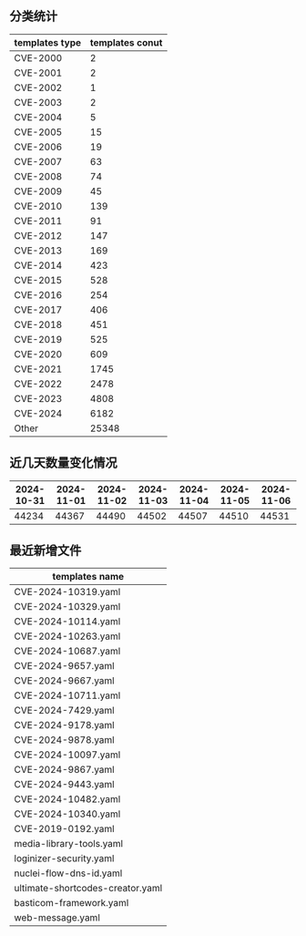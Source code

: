 ## 分类统计
| templates type | templates conut | 
| --- | --- |
| CVE-2000 | 2 |
| CVE-2001 | 2 |
| CVE-2002 | 1 |
| CVE-2003 | 2 |
| CVE-2004 | 5 |
| CVE-2005 | 15 |
| CVE-2006 | 19 |
| CVE-2007 | 63 |
| CVE-2008 | 74 |
| CVE-2009 | 45 |
| CVE-2010 | 139 |
| CVE-2011 | 91 |
| CVE-2012 | 147 |
| CVE-2013 | 169 |
| CVE-2014 | 423 |
| CVE-2015 | 528 |
| CVE-2016 | 254 |
| CVE-2017 | 406 |
| CVE-2018 | 451 |
| CVE-2019 | 525 |
| CVE-2020 | 609 |
| CVE-2021 | 1745 |
| CVE-2022 | 2478 |
| CVE-2023 | 4808 |
| CVE-2024 | 6182 |
| Other | 25348 |
## 近几天数量变化情况
|2024-10-31 | 2024-11-01 | 2024-11-02 | 2024-11-03 | 2024-11-04 | 2024-11-05 | 2024-11-06|
|--- | ------ | ------ | ------ | ------ | ------ | ---|
|44234 | 44367 | 44490 | 44502 | 44507 | 44510 | 44531|
## 最近新增文件
| templates name | 
| --- |
| CVE-2024-10319.yaml |
| CVE-2024-10329.yaml |
| CVE-2024-10114.yaml |
| CVE-2024-10263.yaml |
| CVE-2024-10687.yaml |
| CVE-2024-9657.yaml |
| CVE-2024-9667.yaml |
| CVE-2024-10711.yaml |
| CVE-2024-7429.yaml |
| CVE-2024-9178.yaml |
| CVE-2024-9878.yaml |
| CVE-2024-10097.yaml |
| CVE-2024-9867.yaml |
| CVE-2024-9443.yaml |
| CVE-2024-10482.yaml |
| CVE-2024-10340.yaml |
| CVE-2019-0192.yaml |
| media-library-tools.yaml |
| loginizer-security.yaml |
| nuclei-flow-dns-id.yaml |
| ultimate-shortcodes-creator.yaml |
| basticom-framework.yaml |
| web-message.yaml |

